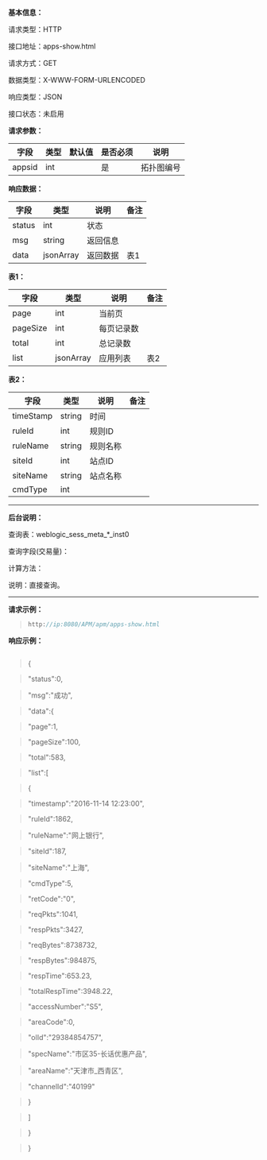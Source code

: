 **基本信息：**

请求类型：HTTP

接口地址：apps-show.html

请求方式：GET

数据类型：X-WWW-FORM-URLENCODED

响应类型：JSON

接口状态：未启用

**请求参数：**

| **字段** | **类型** | **默认值** | **是否必须** | **说明** |
| --- | --- | --- | --- | --- |
| appsid | int | | 是 | 拓扑图编号 |

**响应数据：**

| **字段** | **类型** | **说明** | **备注** |
| --- | --- | --- | --- |
| status | int | 状态 | |
| msg | string | 返回信息 | |
| data | jsonArray | 返回数据 | 表1 |

**表1：**

| **字段** | **类型** | **说明** | **备注** |
| --- | --- | --- | --- |
| page | int | 当前页 | |
| pageSize | int | 每页记录数 | |
| total | int | 总记录数 | |
| list | jsonArray | 应用列表 | 表2 |

**表2：**

| **字段** | **类型** | **说明** | **备注** |
| --- | --- | --- | --- |
| timeStamp | string | 时间 | |
| ruleId | int | 规则ID | |
| ruleName | string | 规则名称 | |
| siteId | int | 站点ID | |
| siteName | string | 站点名称 | |
| cmdType | int | | |

---

**后台说明：**

查询表：weblogic\_sess\_meta\_*\_inst0

查询字段\(交易量\)：

计算方法：

说明：直接查询。

---

**请求示例：**
> ```js
> http://ip:8080/APM/apm/apps-show.html
> ```

**响应示例：**

> ```js

> {

> "status":0,

> "msg":"成功",

> "data":{

> "page":1,

> "pageSize":100,

> "total":583,

> "list":[

> {

> "timestamp":"2016-11-14 12:23:00",

> "ruleId":1862,

> "ruleName":"网上银行",

> "siteId":187,

> "siteName":"上海",

> "cmdType":5,

> "retCode":"0",

> "reqPkts":1041,

> "respPkts":3427,

> "reqBytes":8738732,

> "respBytes":984875,

> "respTime":653.23,

> "totalRespTime":3948.22,

> "accessNumber":"S5",

> "areaCode":0,

> "olId":"29384854757",

> "specName":"市区35-长话优惠产品",

> "areaName":"天津市_西青区",

> "channelId":"40199"

> }

> ]

> }

> }

> ```
